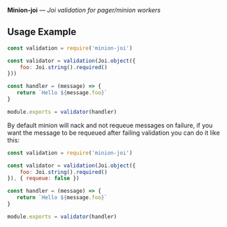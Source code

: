 **Minion-joi**  —  _Joi validation for pager/minion workers_

## Usage Example

```javascript
const validation = require('minion-joi')

const validator = validation(Joi.object({
    foo: Joi.string().required()
}))

const handler = (message) => {
   return `Hello ${message.foo}`
}

module.exports = validator(handler)
```

By default minion will nack and not requeue messages on failure, if you want the message to be requeued after failing validation you can do it like this:

```javascript
const validation = require('minion-joi')

const validator = validation(Joi.object({
    foo: Joi.string().required()
}), { requeue: false })

const handler = (message) => {
   return `Hello ${message.foo}`
}

module.exports = validator(handler)
```